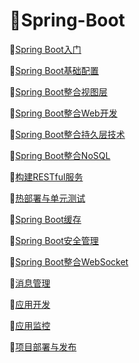 # :maple_leaf:Spring-Boot

:fallen_leaf:[Spring Boot入门](https://github.com/Lumnca/Spring-Boot/blob/master/%E5%88%9B%E5%BB%BASpring%20boot%E5%B7%A5%E7%A8%8B.md)

:fallen_leaf:[Spring Boot基础配置](https://github.com/Lumnca/Spring-Boot/blob/master/Spring%20Boot%20%E5%9F%BA%E7%A1%80%E9%85%8D%E7%BD%AE.md)

:fallen_leaf:[Spring Boot整合视图层](https://github.com/Lumnca/Spring-Boot/blob/master/spring%20Boot%E6%95%B4%E5%90%88%E8%A7%86%E5%9B%BE%E5%B1%82%E6%8A%80%E6%9C%AF.md)

:fallen_leaf:[Spring Boot整合Web开发](https://github.com/Lumnca/Spring-Boot/blob/master/spring%20Boot%E6%95%B4%E5%90%88Web%E5%BC%80%E5%8F%91.md)

:fallen_leaf:[Spring Boot整合持久层技术](https://github.com/Lumnca/Spring-Boot/blob/master/Spring%20Boot%E6%95%B4%E5%90%88%E6%8C%81%E4%B9%85%E5%B1%82%E6%8A%80%E6%9C%AF.md)

:fallen_leaf:[Spring Boot整合NoSQL](https://github.com/Lumnca/Spring-Boot/blob/master/Spring%20Boot%E6%95%B4%E5%90%88NoSql.md)

:fallen_leaf:[构建RESTful服务](https://github.com/Lumnca/Spring-Boot/blob/master/%E6%9E%84%E5%BB%BARESTful%E6%9C%8D%E5%8A%A1.md)

:fallen_leaf:[热部署与单元测试](https://github.com/Lumnca/Spring-Boot/blob/master/%E5%BC%80%E5%8F%91%E8%80%85%E5%B7%A5%E5%85%B7%E4%B8%8E%E5%8D%95%E5%85%83%E6%B5%8B%E8%AF%95.md)

:fallen_leaf:[Spring Boot缓存](https://github.com/Lumnca/Spring-Boot/blob/master/%E7%BC%93%E5%AD%98.md)

:fallen_leaf:[Spring Boot安全管理](https://github.com/Lumnca/Spring-Boot/blob/master/spring%E5%AE%89%E5%85%A8.md)

:fallen_leaf:[Spring Boot整合WebSocket](https://github.com/Lumnca/Spring-Boot/blob/master/Spring%20Boot%E6%95%B4%E5%90%88WebSocket.md)

:fallen_leaf:[消息管理](https://github.com/Lumnca/Spring-Boot/blob/master/%E6%B6%88%E6%81%AF%E7%AE%A1%E7%90%86.md)

:fallen_leaf:[应用开发](https://github.com/Lumnca/Spring-Boot/blob/master/%E5%BA%94%E7%94%A8%E5%BC%80%E5%8F%91.md)

:fallen_leaf:[应用监控](https://github.com/Lumnca/Spring-Boot/blob/master/%E5%BA%94%E7%94%A8%E7%9B%91%E6%8E%A7.md)

:fallen_leaf:[项目部署与发布](https://github.com/Lumnca/Spring-Boot/blob/master/%E9%A1%B9%E7%9B%AE%E6%9E%84%E5%BB%BA%E4%B8%8E%E9%83%A8%E7%BD%B2.md)
